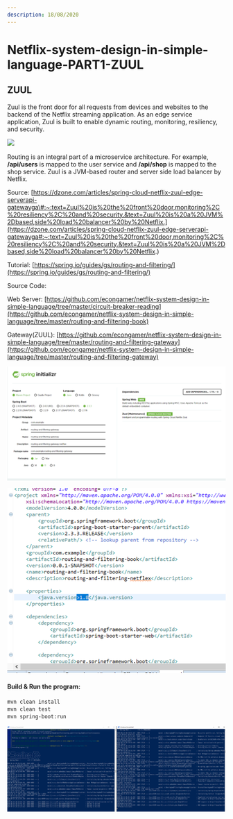 ```yaml
---
description: 18/08/2020
---
```


# Netflix-system-design-in-simple-language-PART1-ZUUL

## ZUUL

Zuul is the front door for all requests from devices and websites to the backend of the Netflix streaming application. As an edge service application, Zuul is built to enable dynamic routing, monitoring, resiliency, and security. 

[![](https://2.bp.blogspot.com/-nqD3B63uTPU/WCsZxD4b3gI/AAAAAAAAIis/SwfFA7ODFe8BEEouuMWwYbm_D_dyNnrBgCLcB/s400/Screen%2BShot%2B2016-11-15%2Bat%2B12.20.33.png)](https://2.bp.blogspot.com/-nqD3B63uTPU/WCsZxD4b3gI/AAAAAAAAIis/SwfFA7ODFe8BEEouuMWwYbm_D_dyNnrBgCLcB/s1600/Screen%2BShot%2B2016-11-15%2Bat%2B12.20.33.png)

Routing is an integral part of a microservice architecture. For example, **/api/users** is mapped to the user service and **/api/shop** is mapped to the shop service. Zuul is a JVM-based router and server side load balancer by Netflix. 

Source: [https://dzone.com/articles/spring-cloud-netflix-zuul-edge-serverapi-gatewayga\#:~:text=Zuul%20is%20the%20front%20door,monitoring%2C%20resiliency%2C%20and%20security.&text=Zuul%20is%20a%20JVM%2Dbased,side%20load%20balancer%20by%20Netflix.](https://dzone.com/articles/spring-cloud-netflix-zuul-edge-serverapi-gatewayga#:~:text=Zuul%20is%20the%20front%20door,monitoring%2C%20resiliency%2C%20and%20security.&text=Zuul%20is%20a%20JVM%2Dbased,side%20load%20balancer%20by%20Netflix.) 

Tutorial: [https://spring.io/guides/gs/routing-and-filtering/](https://spring.io/guides/gs/routing-and-filtering/)

Source Code:

Web Server: [https://github.com/econgamer/netflix-system-design-in-simple-language/tree/master/circuit-breaker-reading](https://github.com/econgamer/netflix-system-design-in-simple-language/tree/master/routing-and-filtering-book)

Gateway\(ZUUL\): [https://github.com/econgamer/netflix-system-design-in-simple-language/tree/master/routing-and-filtering-gateway](https://github.com/econgamer/netflix-system-design-in-simple-language/tree/master/routing-and-filtering-gateway)



![Two applications needed, web server and Zuul](../.gitbook/assets/gateway.png)

![Remember to check your java.version if anything gone wrong](../.gitbook/assets/debug_version_error.png)

#### Build & Run the program:

```bash
mvn clean install
mvn clean test
mvn spring-boot:run
```

![](../.gitbook/assets/result%20%282%29.png)





